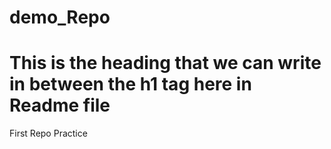 # demo_Repo
<h1>This is the heading that we can write in between the h1 tag here in Readme file</h1>
First Repo Practice 
